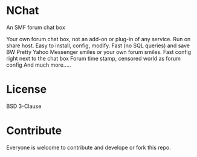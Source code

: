 NChat
=====

An SMF forum chat box

Your own forum chat box, not an add-on or plug-in of any service.
Run on share host.
Easy to install, config, modify.
Fast (no SQL queries) and save BW
Pretty Yahoo Messenger smiles or your own forum smiles.
Fast config right next to the chat box
Forum time stamp, censored world as forum config
And much more.....

License
=====
BSD 3-Clause

Contribute
=====
Everyone is welcome to contribute and develope or fork this repo.

